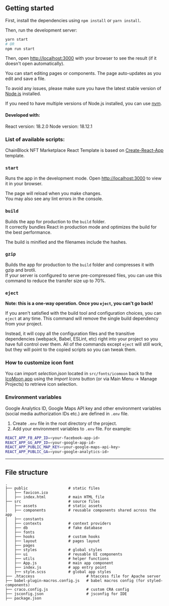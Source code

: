 ## Getting started

First, install the dependencies using `npm install` or `yarn install`.

Then, run the development server:

```bash
yarn start
# OR
npm run start
```

Then, open [http://localhost:3000](http://localhost:3000) with your browser to see the result (if it doesn't open automatically).

You can start editing pages or components. The page auto-updates as you edit and save a file.

To avoid any issues, please make sure you have the latest stable version of [Node.js](https://nodejs.org/en/) installed.

If you need to have multiple versions of Node.js installed, you can use [nvm](https://github.com/nvm-sh/nvm).

#### Developed with:

React version: 18.2.0
Node version: 18.12.1

### List of available scripts:

ChainBlock NFT Marketplace React Template is based on [Create-React-App](https://create-react-app.dev) template.

### `start`

Runs the app in the development mode.
Open [http://localhost:3000](http://localhost:3000) to view it in your browser.

The page will reload when you make changes.\
You may also see any lint errors in the console.

### `build`

Builds the app for production to the `build` folder.\
It correctly bundles React in production mode and optimizes the build for the best performance.

The build is minified and the filenames include the hashes.

### `gzip`

Builds the app for production to the `build` folder and compresses it with gzip and brotli.\
If your server is configured to serve pre-compressed files, you can use this command to reduce the transfer size up to 70%.

### `eject`

**Note: this is a one-way operation. Once you `eject`, you can't go back!**

If you aren't satisfied with the build tool and configuration choices, you can `eject` at any time. This command will remove the single build dependency from your project.

Instead, it will copy all the configuration files and the transitive dependencies (webpack, Babel, ESLint, etc) right into your project so you have full control over them. All of the commands except `eject` will still work, but they will point to the copied scripts so you can tweak them.

### How to customize icon font

You can import *selection.json* located in `src/fonts/icomoon` back to the [IcoMoon app](https://icomoon.io/app) using the *Import Icons* button (or via Main Menu → Manage Projects) to retrieve icon selection.

### Environment variables

Google Analytics ID, Google Maps API key and other environment variables (social media authorization IDs etc.) are defined in `.env` file.

1. Create `.env` file in the root directory of the project.
2. Add your environment variables to `.env` file. For example:

```bash
REACT_APP_FB_APP_ID=<your-facebook-app-id>
REACT_APP_GG_APP_ID=<your-google-app-id>
REACT_APP_PUBLIC_MAP_KEY=<your-google-maps-api-key>
REACT_APP_PUBLIC_GA=<your-google-analytics-id>
```

------

## File structure

    .
    ├── public                  # static files
    │   ├── favicon.ico
    │   ├── index.html          # main HTML file
    ├── src                     # source files
    │   ├── assets              # static assets
    │   ├── components          # reusable components shared across the app
    │   ├── constants           
    │   ├── contexts            # context providers
    │   ├── db                  # fake database
    │   ├── fonts               
    │   ├── hooks               # custom hooks
    │   ├── layout              # pages layout      
    │   ├── pages               
    │   ├── styles              # global styles
    │   ├── ui                  # reusable UI components
    │   ├── utils               # helper functions
    │   ├── App.js              # main app component
    │   ├── index.js            # app entry point
    │   ├── style.scss          # global app styles
    ├── .htaccess                       # htaccess file for Apache server
    ├── babel-plugin-macros.config.js   # babel macros config (for styled-components)
    ├── craco.config.js                 # custom CRA config
    ├── jsconfig.json                   # jsconfig for IDE
    ├── package.json